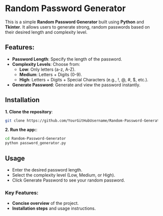 
# Random Password Generator

This is a simple **Random Password Generator** built using **Python** and **Tkinter**. It allows users to generate strong, random passwords based on their desired length and complexity level.

## Features:
- **Password Length**: Specify the length of the password.
- **Complexity Levels**: Choose from:
  - **Low**: Only letters (a-z, A-Z).
  - **Medium**: Letters + Digits (0-9).
  - **High**: Letters + Digits + Special Characters (e.g., !, @, #, $, etc.).
- **Generate Password**: Generate and view the password instantly.

## Installation

**1. Clone the repository**:

```bash
git clone https://github.com/YourGitHubUsername/Random-Password-Generator.git
```
**2. Run the app:**:
```bash
cd Random-Password-Generator
python password_generator.py
```

## Usage

- Enter the desired password length.
- Select the complexity level (Low, Medium, or High).
- Click Generate Password to see your random password.


### Key Features:
- **Concise overview** of the project.
- **Installation steps** and usage instructions.

